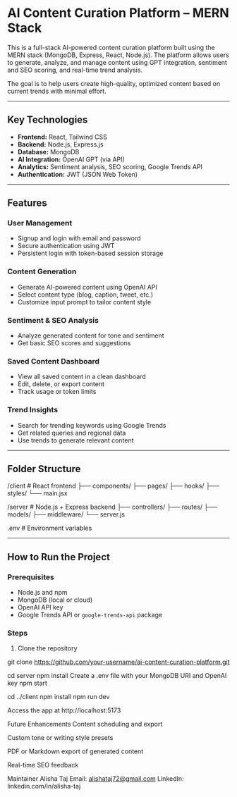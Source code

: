 # AI Content Curation Platform – MERN Stack

This is a full-stack AI-powered content curation platform built using the MERN stack (MongoDB, Express, React, Node.js). The platform allows users to generate, analyze, and manage content using GPT integration, sentiment and SEO scoring, and real-time trend analysis.

The goal is to help users create high-quality, optimized content based on current trends with minimal effort.

---

## Key Technologies

- **Frontend:** React, Tailwind CSS
- **Backend:** Node.js, Express.js
- **Database:** MongoDB
- **AI Integration:** OpenAI GPT (via API)
- **Analytics:** Sentiment analysis, SEO scoring, Google Trends API
- **Authentication:** JWT (JSON Web Token)

---

## Features

### User Management
- Signup and login with email and password
- Secure authentication using JWT
- Persistent login with token-based session storage

### Content Generation
- Generate AI-powered content using OpenAI API
- Select content type (blog, caption, tweet, etc.)
- Customize input prompt to tailor content style

### Sentiment & SEO Analysis
- Analyze generated content for tone and sentiment
- Get basic SEO scores and suggestions

### Saved Content Dashboard
- View all saved content in a clean dashboard
- Edit, delete, or export content
- Track usage or token limits

### Trend Insights
- Search for trending keywords using Google Trends
- Get related queries and regional data
- Use trends to generate relevant content

---

## Folder Structure

/client # React frontend
├── components/
├── pages/
├── hooks/
├── styles/
└── main.jsx

/server # Node.js + Express backend
├── controllers/
├── routes/
├── models/
├── middleware/
└── server.js

.env # Environment variables


---

## How to Run the Project

### Prerequisites

- Node.js and npm
- MongoDB (local or cloud)
- OpenAI API key
- Google Trends API or `google-trends-api` package

### Steps

1. Clone the repository

git clone https://github.com/your-username/ai-content-curation-platform.git

cd server
npm install
Create a .env file with your MongoDB URI and OpenAI key
npm start

cd ../client
npm install
npm run dev

Access the app at http://localhost:5173

Future Enhancements
Content scheduling and export

Custom tone or writing style presets

PDF or Markdown export of generated content

Real-time SEO feedback

Maintainer
Alisha Taj
Email: alishataj72@gmail.com
LinkedIn: linkedin.com/in/alisha-taj


